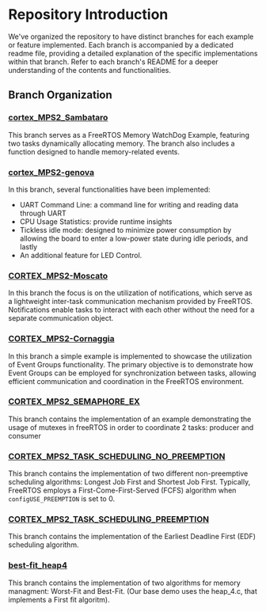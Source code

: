 # Repository Introduction

We've organized the repository to have distinct branches for each example or feature implemented. 
Each branch is accompanied by a dedicated readme file, providing a detailed explanation of the specific implementations within that branch. 
Refer to each branch's README for a deeper understanding of the contents and functionalities. 

## Branch Organization

### [cortex_MPS2_Sambataro](https://baltig.polito.it/caos2023/group36/-/tree/cortex_MPS2_Sambataro)
This branch serves as a FreeRTOS Memory WatchDog Example, featuring two tasks dynamically allocating memory. The branch also includes a function designed to handle memory-related events.

### [cortex_MPS2-genova](https://baltig.polito.it/caos2023/group36/-/blob/CORTEX_MPS2-genova)
In this branch, several functionalities have been implemented: 
- UART Command Line: a command line for writing and reading data through UART
- CPU Usage Statistics: provide runtime insights
- Tickless idle mode: designed to minimize power consumption by allowing the board to enter a low-power state during idle periods, and lastly
- An additional feature for LED Control.

### [CORTEX_MPS2-Moscato](https://baltig.polito.it/caos2023/group36/-/tree/CORTEX_MPS2-Moscato)
In this branch the focus is on the utilization of notifications, which serve as a lightweight inter-task communication mechanism provided by FreeRTOS. Notifications enable tasks to interact with each other without the need for a separate communication object.

### [CORTEX_MPS2-Cornaggia](https://baltig.polito.it/caos2023/group36/-/blob/CORTEX_MPS2-Cornaggia/-branch)
In this branch a simple example is implemented to showcase the utilization of Event Groups functionality. The primary objective is to demonstrate how Event Groups can be employed for synchronization between tasks, allowing efficient communication and coordination in the FreeRTOS environment.


### [CORTEX_MPS2_SEMAPHORE_EX](https://baltig.polito.it/caos2023/group36/-/tree/CORTEX_MPS2_SEMAPHORE_EX)
This branch contains the implementation of an example demonstrating the usage of mutexes in freeRTOS in order to coordinate 2 tasks: producer and consumer

### [CORTEX_MPS2_TASK_SCHEDULING_NO_PREEMPTION](https://baltig.polito.it/caos2023/group36/-/tree/CORTEX_MPS2_TASK_SCHEDULING_NO_PREEMPTION)
This branch contains the implementation of two different non-preemptive scheduling algorithms: Longest Job First and Shortest Job First. 
Typically, FreeRTOS employs a First-Come-First-Served (FCFS) algorithm when `configUSE_PREEMPTION` is set to 0.

### [CORTEX_MPS2_TASK_SCHEDULING_PREEMPTION](https://baltig.polito.it/caos2023/group36/-/tree/CORTEX_MPS2_TASK_SCHEDULING_PREEMPTION)
This branch contains the implementation of the Earliest Deadline First (EDF) scheduling algorithm.

### [best-fit_heap4](https://baltig.polito.it/caos2023/group36/-/tree/best-fit_heap4)
This branch contains the implementation of two algorithms for memory managment: Worst-Fit and Best-Fit.
(Our base demo uses the heap_4.c, that implements a First fit algoritm).




